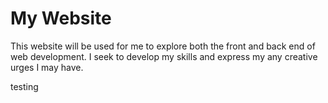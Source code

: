 # My Website

This website will be used for me to explore both the front and back end of web development. I seek to develop my skills and express my any creative urges I may have.

testing